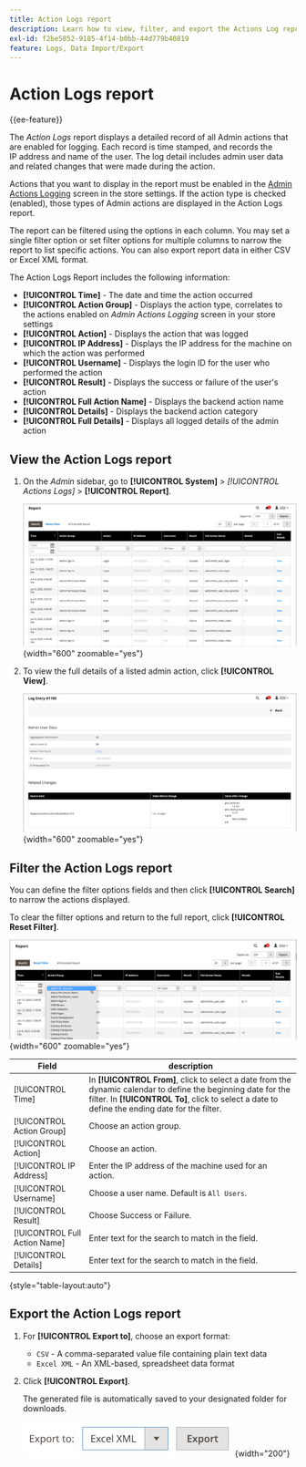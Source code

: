 ```yaml
---
title: Action Logs report
description: Learn how to view, filter, and export the Actions Log report, which provides a detailed record of all log-enabled Admin actions.
exl-id: f2be5852-9185-4f14-b0bb-44d779b40819
feature: Logs, Data Import/Export
---
```

# Action Logs report

{{ee-feature}}

The _Action Logs_ report displays a detailed record of all Admin actions that are enabled for logging. Each record is time stamped, and records the IP address and name of the user. The log detail includes admin user data and related changes that were made during the action.

Actions that you want to display in the report must be enabled in the [Admin Actions Logging](action-log.md) screen in the store settings. If the action type is checked (enabled), those types of Admin actions are displayed in the Action Logs report.

The report can be filtered using the options in each column. You may set a single filter option or set filter options for multiple columns to narrow the report to list specific actions. You can also export report data in either CSV or Excel XML format.

The Action Logs Report includes the following information:

- **[!UICONTROL Time]** - The date and time the action occurred
- **[!UICONTROL Action Group]** - Displays the action type, correlates to the actions enabled on _Admin Actions Logging_ screen in your store settings
- **[!UICONTROL Action]** - Displays the action that was logged
- **[!UICONTROL IP Address]** - Displays the IP address for the machine on which the action was performed
- **[!UICONTROL Username]** - Displays the login ID for the user who performed the action
- **[!UICONTROL Result]** - Displays the success or failure of the user's action
- **[!UICONTROL Full Action Name]** - Displays the backend action name
- **[!UICONTROL Details]** - Displays the backend action category
- **[!UICONTROL Full Details]** - Displays all logged details of the admin action

## View the Action Logs report

1. On the _Admin_ sidebar, go to **[!UICONTROL System]** > _[!UICONTROL Actions Logs]_ > **[!UICONTROL Report]**.

   ![Action logs](./assets/action-log-report.png){width="600" zoomable="yes"}

1. To view the full details of a listed admin action, click **[!UICONTROL View]**.

   ![Action log entry details](./assets/action-log-report-view.png){width="600" zoomable="yes"}

## Filter the Action Logs report

You can define the filter options fields and then click **[!UICONTROL Search]** to narrow the actions displayed.

To clear the filter options and return to the full report, click **[!UICONTROL Reset Filter]**.

![Action log report filters](./assets/action-log-report-filters.png){width="600" zoomable="yes"}

|Field|description|
|--- |--- |
|[!UICONTROL Time]|In **[!UICONTROL From]**, click to select a date from the dynamic calendar to define the beginning date for the filter. In **[!UICONTROL To]**, click to select a date to define the ending date for the filter.|
|[!UICONTROL Action Group]|Choose an action group.|
|[!UICONTROL Action]|Choose an action.|
|[!UICONTROL IP Address]|Enter the IP address of the machine used for an action.|
|[!UICONTROL Username]|Choose a user name. Default is `All Users`.|
|[!UICONTROL Result]|Choose Success or Failure.|
|[!UICONTROL Full Action Name]|Enter text for the search to match in the field.|
|[!UICONTROL Details]|Enter text for the search to match in the field.|

{style="table-layout:auto"}

## Export the Action Logs report

1. For **[!UICONTROL Export to]**, choose an export format:

   - `CSV` - A comma-separated value file containing plain text data
   - `Excel XML` - An XML-based, spreadsheet data format

1. Click **[!UICONTROL Export]**.

   The generated file is automatically saved to your designated folder for downloads.

   ![Action logs report export](./assets/action-log-report-export.png){width="200"}
